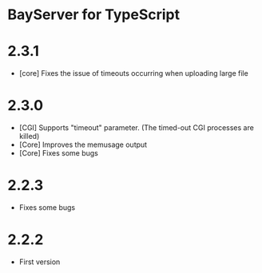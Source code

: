# BayServer for TypeScript

# 2.3.1

- [core] Fixes the issue of timeouts occurring when uploading large file

# 2.3.0

- [CGI] Supports "timeout" parameter. (The timed-out CGI processes are killed)
- [Core] Improves the memusage output
- [Core] Fixes some bugs

# 2.2.3

- Fixes some bugs

# 2.2.2

- First version

